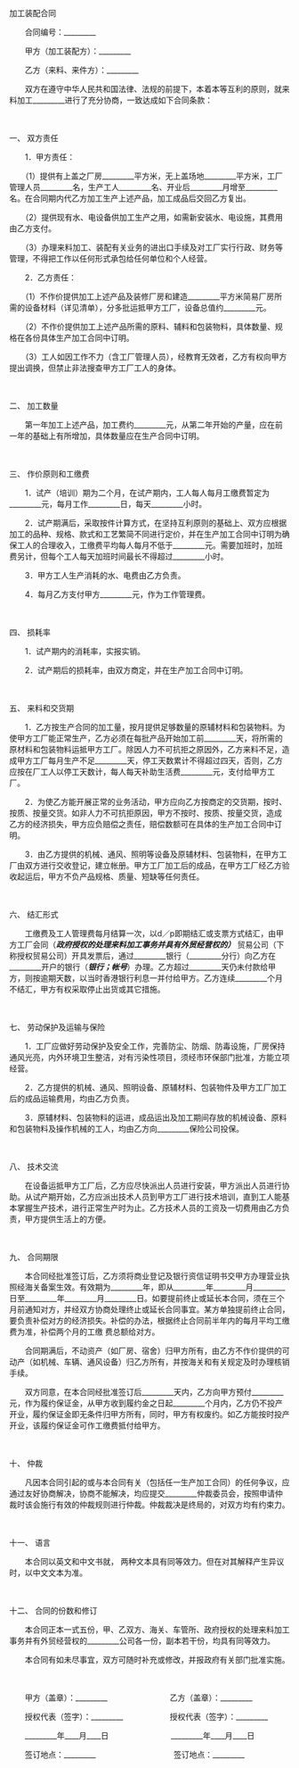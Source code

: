 



加工装配合同



 

　　合同编号：_________　　

　　甲方（加工装配方）：_________　　

　　乙方（来料、来件方）：_________　　

　　双方在遵守中华人民共和国法律、法规的前提下，本着本等互利的原则，就来料加工_________进行了充分协商，一致达成如下合同条款：

　　

一、
双方责任

　　1．甲方责任：

　　（1）提供有上盖之厂房_________平方米，无上盖场地_________平方米，工厂管理人员_________名，生产工人_________名、开业后_________月增至_________名。在合同期内代乙方加工生产上述产品，加工成品后交回乙方复出。

　　（2）提供现有水、电设备供加工生产之用，如需新安装水、电设施，其费用由乙方支付。

　　（3）办理来料加工、装配有关业务的进出口手续及对工厂实行行政、财务等管理，不得把工作以任何形式承包给任何单位和个人经营。

　　2．乙方责任：

　　（1）不作价提供加工上述产品及装修厂房和建造_________平方米简易厂房所需的设备材料（详见清单），分多批运抵甲方工厂，设备总值约_________元。

　　（2）不作价提供加工上述产品所需的原料、辅料和包装物料，具体数量、规格在各份具体生产加工合同中订明。

　　（3）工人如因工作不力（含工厂管理人员），经教育无效者，乙方有权向甲方提出调换，但禁止非法搜查甲方工厂工人的身体。

　　

二、
加工数量

　　第一年加工上述产品，加工费约_________元，从第二年开始的产量，应在前一年的基础上有所增加，具体数量应在生产合同中订明。

　　

三、
作价原则和工缴费

　　1．试产（培训）期为二个月，在试产期内，工人每人每月工缴费暂定为_________元，每月工作_________日，每天_________小时。

　　2．试产期满后，采取按件计算方式，在坚持互利原则的基础上、双方应根据加工的品种、规格、款式和工艺繁简不同进行定价，并在生产加工合同中订明为确保工人的合理收入，工缴费平均每人每月不低于_________元。需要加班时，加班费另计，但每个工人每天加班时间最长不得超过_________小时。

　　3．甲方工人生产消耗的水、电费由乙方负责。

　　4．每月乙方支付甲方_________元，作为工作管理费。

　　

四、
损耗率

　　1．试产期内的消耗率，实报实销。

　　2．试产期后的损耗率，由双方商定，并在生产加工合同中订明。

　　

五、
来料和交货期

　　1．乙方按生产合同的加工量，按月提供足够数量的原辅材料和包装物料。为使甲方工厂能正常生产，乙方必须在每批产品开始加工前_________天，将所需的原材料和包装物料运抵甲方工厂。除因人力不可抗拒之原因外，乙方来料不足，造成甲方工厂每月生产不足_________天，停工天数累计不得超过四天，否则，乙方应按在厂工人以停工天数计，每人每天补助生活费_________元，支付给甲方工厂。

　　2．为使乙方能开展正常的业务活动，甲方应向乙方按商定的交货期，按时、按质、按量交货。如非人力不可抗拒原因，甲方不按时、按质、按量交货，造成 乙方的经济损失，甲方应负赔偿之责任，赔偿数额可在具体的生产加工合同中订 明。

　　3．由乙方提供的机械、通风、照明等设备及原辅材料、包装物料，在甲方工厂由双方进行交收登记，建立帐册。甲方工厂加工后的成品，在甲方工厂经乙方验收起运后，甲方不负产品规格、质量、短缺等任何责任。

　　

六、
结汇形式

　　工缴费及工人管理费每月结算一次，以d／p即期结汇或支票方式结汇，由甲方工厂会同（_________政府授权的处理来料加工事务并具有外贸经营权的）_________ 贸易公司（下称授权贸易公司）开具发票后，通过_________银行（_________分行）向乙方在_________开户的银行（_________银行；帐号_________）办理。乙方超过_________天仍未付款给甲方，则按逾期天数，以当时香港银行利息一并付给甲方。乙方连续_________个月不结汇，甲方有权采取停止出货或其它措施。

　　

七、
劳动保护及运输与保险

　　1．工厂应做好劳动保护及安全工作，完善防尘、防烟、防毒设施，厂房保持通风光亮，内外环境卫生整洁，对有污染性项目，须经市环保部门批准，方能立项经营。

　　2．乙方提供的机械、通风、照明设备、原辅材料、包装物件及甲方工厂加工后的成品运输费用，均由乙方负责。

　　3．原辅材料、包装物料的运进，成品运出及加工期间存放的机械设备、原料和包装物料及操作机械的工人，均由乙方向_________保险公司投保。

　　

八、
技术交流

　　在设备运抵甲方工厂后，乙方应尽快派出人员进行安装，甲方派出人员进行协助。从试产期开始，乙方应派出技术人员到甲方工厂进行技术培训，直到工人能基本掌握生产技术，进行正常生产时为止。乙方技术人员的工资及一切费用由乙方负责，甲方提供生活上的方便。

　　

九、
合同期限

　　本合同经批准签订后，乙方须将商业登记及银行资信证明书交甲方办理营业执照经海关备案生效。有效期为_________年，即从_________年_________月_________日至_________年_________月_________日。如要提前终止或延长本合同，须在三个月前通知对方，并经双方协商处理终止或延长合同事宜。某方单独提前终止合同，要负责补偿对方的经济损失。补偿的办法，根据终止合同前半年内的每月平均工缴费为准，补偿两个月的工缴 费总额给对方。

　　合同期满后，不动资产（如厂房、宿舍）归甲方所有，由乙方不作价提供的可动产（如机械、车辆、通风设备）归乙方所有，并按海关和有关规定及时办理核销手续。

　　双方同意，在本合同经批准签订后_________天内，乙方向甲方预付_________元，作为履约保证金，从甲方收到履约金之日起_________个月内，乙方仍不投产开业，履约保证金即无条件归甲方所有，同时，甲方有权废约。如乙方能按时投产开业，该履约保证金可作工缴费抵付给甲方。

　　

十、
仲裁

　　凡因本合同引起的或与本合同有关（包括任一生产加工合同）的任何争议，应通过友好协商解决，协商不能解决，均应提交_________仲裁委员会，按照申请仲裁时该会施行有效的仲裁规则进行仲裁。仲裁裁决是终局的，对双方均有约束力。

　　

十一、
语言

　　本合同以英文和中文书就， 两种文本具有同等效力。但在对其解释产生异议时，以中文文本为准。

　　

十二、
合同的份数和修订

　　本合同正本一式五份，甲、乙双方、海关、车管所、政府授权的处理来料加工事务并有外贸经营权的_________公司各一份，副本若干份，均具有同等效力。

　　本合同有如未尽事宜，双方可随时补充或修改，并报政府有关部门批准实施。　

　　　

　　甲方（盖章）：_________　　　　　　　　乙方（盖章）：_________　　

　　授权代表（签字）：_________　　　　　　授权代表（签字）：_________

　　_________年____月____日　　　　　　　　_________年____月____日　　

　　签订地点：_________　　　　　　　　　　签订地点：_________